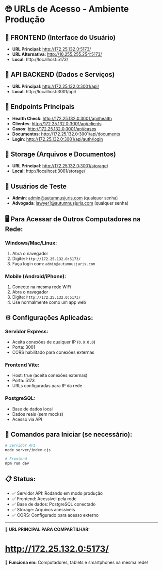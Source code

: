 # 🌐 URLs de Acesso - Ambiente Produção

## 📱 **FRONTEND (Interface do Usuário)**
- **URL Principal**: http://172.25.132.0:5173/
- **URL Alternativa**: http://10.255.255.254:5173/
- **Local**: http://localhost:5173/

## 🔗 **API BACKEND (Dados e Serviços)**
- **URL Principal**: http://172.25.132.0:3001/api/
- **Local**: http://localhost:3001/api/

## 🏥 **Endpoints Principais**
- **Health Check**: http://172.25.132.0:3001/api/health
- **Clientes**: http://172.25.132.0:3001/api/clients
- **Casos**: http://172.25.132.0:3001/api/cases
- **Documentos**: http://172.25.132.0:3001/api/documents
- **Login**: http://172.25.132.0:3001/api/auth/login

## 💾 **Storage (Arquivos e Documentos)**
- **URL Principal**: http://172.25.132.0:3001/storage/
- **Local**: http://localhost:3001/storage/

## 🔐 **Usuários de Teste**
- **Admin**: admin@autumnusjuris.com (qualquer senha)
- **Advogada**: lawyer1@autumnusjuris.com (qualquer senha)

## 🖥️ **Para Acessar de Outros Computadores na Rede:**

### **Windows/Mac/Linux:**
1. Abra o navegador
2. Digite: `http://172.25.132.0:5173/`
3. Faça login com: `admin@autumnusjuris.com`

### **Mobile (Android/iPhone):**
1. Conecte na mesma rede WiFi
2. Abra o navegador
3. Digite: `http://172.25.132.0:5173/`
4. Use normalmente como um app web

## ⚙️ **Configurações Aplicadas:**

### **Servidor Express:**
- Aceita conexões de qualquer IP (`0.0.0.0`)
- Porta: 3001
- CORS habilitado para conexões externas

### **Frontend Vite:**
- Host: true (aceita conexões externas)
- Porta: 5173
- URLs configuradas para IP da rede

### **PostgreSQL:**
- Base de dados local
- Dados reais (sem mocks)
- Acesso via API

## 🔧 **Comandos para Iniciar (se necessário):**

```bash
# Servidor API
node server/index.cjs

# Frontend
npm run dev
```

## 📋 **Status:**
- ✅ Servidor API: Rodando em modo produção
- ✅ Frontend: Acessível pela rede
- ✅ Base de dados: PostgreSQL conectado
- ✅ Storage: Arquivos acessíveis
- ✅ CORS: Configurado para acesso externo

---

**🎯 URL PRINCIPAL PARA COMPARTILHAR:**
# http://172.25.132.0:5173/

**📱 Funciona em:** Computadores, tablets e smartphones na mesma rede!